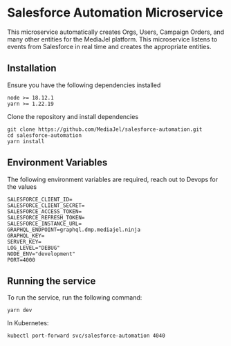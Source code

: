 # Salesforce Automation Microservice

This microservice automatically creates Orgs, Users, Campaign Orders, and many
other entities for the MediaJel platform. This microservice listens to events from Salesforce in
real time and creates the appropriate entities.

## Installation

Ensure you have the following dependencies installed

```
node >= 18.12.1
yarn >= 1.22.19
```

Clone the repository and install dependencies

```
git clone https://github.com/MediaJel/salesforce-automation.git
cd salesforce-automation
yarn install
```

## Environment Variables

The following environment variables are required, reach out to
Devops for the values

```
SALESFORCE_CLIENT_ID=
SALESFORCE_CLIENT_SECRET=
SALESFORCE_ACCESS_TOKEN=
SALESFORCE_REFRESH_TOKEN=
SALESFORCE_INSTANCE_URL=
GRAPHQL_ENDPOINT=graphql.dmp.mediajel.ninja
GRAPHQL_KEY=
SERVER_KEY=
LOG_LEVEL="DEBUG"
NODE_ENV="development"
PORT=4000
```

## Running the service

To run the service, run the following command:
```
yarn dev
```

In Kubernetes:
```
kubectl port-forward svc/salesforce-automation 4040
```
